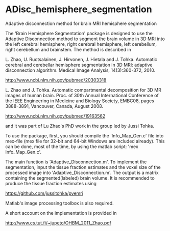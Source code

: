 ADisc_hemisphere_segmentation
=============================

Adaptive disconnection method for brain MRI hemisphere segmentation 

The 'Brain Hemisphere Segmentation' package is designed to use the Adaptive
Disconnection method to segment the brain volume in 3D MRI into the left 
cerebral hemisphere, right cerebral hemisphere, left cerebellum, right 
cerebellum and brainstem. The method is described in 

L. Zhao, U. Ruotsalainen, J. Hirvonen, J. Hietala and J. Tohka.
Automatic cerebral and cerebellar hemisphere segmentation in 3D MRI:
adaptive disconnection algorithm. Medical Image Analysis, 14(3):360-372, 
2010.

http://www.ncbi.nlm.nih.gov/pubmed/20303318

L. Zhao and J. Tohka. Automatic compartmental decomposition for 3D MR 
images of human brain. Proc. of 30th Annual International Conference 
of the IEEE Engineering in Medicine and Biology Society, EMBC08, pages
3888-3891, Vancouver, Canada, August 2008.

http://www.ncbi.nlm.nih.gov/pubmed/19163562

and it was part of Lu Zhao's PhD work in the group led by Jussi Tohka.

To use the package, first, you should compile the 'Info_Map_Gen.c' file 
into mex-file (mex file for 32-bit and 64-bit Windows are included already). This 
can be done, most of the time, by using the matlab script: 
'mex Info_Map_Gen.c'. 

The main function is 'Adaptive_Disconnection.m'. To implement the segmentation, 
input the tissue fraction estimates and the voxel size of the processed image
into 'Adaptive_Disconnection.m'. The output is a matrix containing the 
segmented(labeled) brain volume. It is recommended to produce the tissue 
fraction estimates using 

https://github.com/jussitohka/pvemri

Matlab's image processing toolbox is also required.

A short account on the implementation is provided in 

http://www.cs.tut.fi/~jupeto/OHBM_2011_Zhao.pdf



